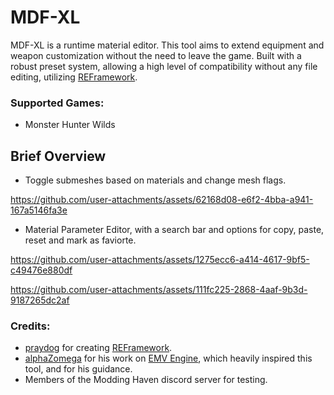 # MDF-XL
MDF-XL is a runtime material editor. This tool aims to extend equipment and weapon customization without the need to leave the game. Built with a robust preset system, allowing a high level of compatibility without any file editing, utilizing [REFramework](https://github.com/praydog/REFramework).
### Supported Games:
- Monster Hunter Wilds

## Brief Overview
- Toggle submeshes based on materials and change mesh flags.

https://github.com/user-attachments/assets/62168d08-e6f2-4bba-a941-167a5146fa3e

- Material Parameter Editor, with a search bar and options for copy, paste, reset and mark as faviorte.

https://github.com/user-attachments/assets/1275ecc6-a414-4617-9bf5-c49476e880df 

https://github.com/user-attachments/assets/111fc225-2868-4aaf-9b3d-9187265dc2af
### Credits:
- [praydog](https://github.com/praydog) for creating [REFramework](https://github.com/praydog/REFramework).
- [alphaZomega](https://github.com/alphazolam) for his work on [EMV Engine](https://github.com/alphazolam/EMV-Engine), which heavily inspired this tool, and for his guidance.
- Members of the Modding Haven discord server for testing.
